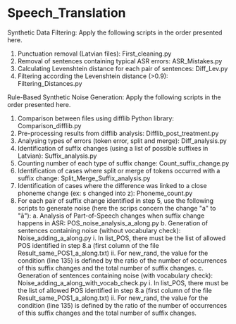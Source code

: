 # Speech_Translation

Synthetic Data Filtering:
Apply the following scripts in the order presented here.
  1.	Punctuation removal (Latvian files): First_cleaning.py
  2.	Removal of sentences containing typical ASR errors: ASR_Mistakes.py
  3.	Calculating Levenshtein distance for each pair of sentences: Diff_Lev.py
  4.	Filtering according the Levenshtein distance (>0.9): Filtering_Distances.py


Rule-Based Synthetic Noise Generation:
Apply the following scripts in the order presented here.
  1.	Comparison between files using difflib Python library: Comparison_difflib.py
  2.	Pre-processing results from difflib analysis: Difflib_post_treatment.py
  3.	Analysing types of errors (token error, split and merge): Diff_analysis.py
  4.	Identification of suffix changes (using a list of possible suffixes in Latvian): Suffix_analysis.py
  5.	Counting number of each type of suffix change: Count_suffix_change.py
  6.	Identification of cases where split or merge of tokens occurred with a suffix change: Split_Merge_Suffix_analysis.py 
  7.	Identification of cases where the difference was linked to a close phoneme change (ex: s changed into z): Phoneme_count.py
  8.	For each pair of suffix change identified in step 5, use the following scripts to generate noise (here the scrips concern the change "a" to "ā"):
    a.	Analysis of Part-of-Speech changes when suffix change happens in ASR: POS_noise_analysis_a_along.py
    b.	Generation of sentences containing noise (without vocabulary check): Noise_adding_a_along.py
     i.	In list_POS, there must be the list of allowed POS identified in step 8.a (first column of the file Result_same_POS1_a_along.txt)
     ii.	For new_rand, the value for the condition (line 135) is defined by the ratio of the number of occurrences of this suffix changes and the total number of suffix changes. 
    c.	Generation of sentences containing noise (with vocabulary check): Noise_adding_a_along_with_vocab_check.py
     i.	In list_POS, there must be the list of allowed POS identified in step 8.a (first column of the file Result_same_POS1_a_along.txt)
     ii.	For new_rand, the value for the condition (line 135) is defined by the ratio of the number of occurrences of this suffix changes and the total number of suffix changes.
